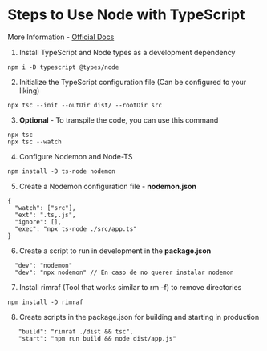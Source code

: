 # Steps to Use Node with TypeScript
More Information - [Official Docs](https://nodejs.dev/en/learn/nodejs-with-typescript/)

1. Install TypeScript and Node types as a development dependency
```
npm i -D typescript @types/node
```
2. Initialize the TypeScript configuration file (Can be configured to your liking)
```
npx tsc --init --outDir dist/ --rootDir src
```

3. **Optional** - To transpile the code, you can use this command
```
npx tsc
npx tsc --watch
```

4. Configure Nodemon and Node-TS
```
npm install -D ts-node nodemon
```
5. Create a Nodemon configuration file - **nodemon.json**
```
{
  "watch": ["src"],
  "ext": ".ts,.js",
  "ignore": [],
  "exec": "npx ts-node ./src/app.ts"
}
```
6. Create a script to run in development in the **package.json**
```
  "dev": "nodemon"
  "dev": "npx nodemon" // En caso de no querer instalar nodemon
```

7. Install rimraf (Tool that works similar to rm -f) to remove directories
```
npm install -D rimraf
```

8. Create scripts in the package.json for building and starting in production
```
   "build": "rimraf ./dist && tsc",
   "start": "npm run build && node dist/app.js"
```


